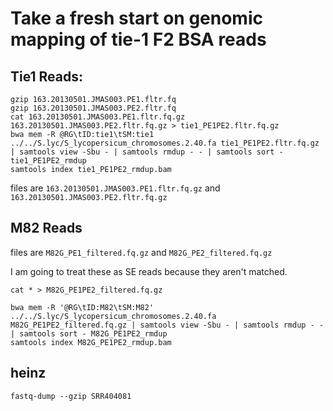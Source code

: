 # Take a fresh start on genomic mapping of tie-1 F2 BSA reads

## Tie1 Reads:

    gzip 163.20130501.JMAS003.PE1.fltr.fq
    gzip 163.20130501.JMAS003.PE2.fltr.fq
    cat 163.20130501.JMAS003.PE1.fltr.fq.gz 163.20130501.JMAS003.PE2.fltr.fq.gz > tie1_PE1PE2.fltr.fq.gz
    bwa mem -R @RG\tID:tie1\tSM:tie1 ../../S.lyc/S_lycopersicum_chromosomes.2.40.fa tie1_PE1PE2.fltr.fq.gz | samtools view -Sbu - | samtools rmdup - - | samtools sort - tie1_PE1PE2_rmdup
    samtools index tie1_PE1PE2_rmdup.bam


files are `163.20130501.JMAS003.PE1.fltr.fq.gz` and `163.20130501.JMAS003.PE2.fltr.fq.gz`

## M82 Reads

files are `M82G_PE1_filtered.fq.gz` and `M82G_PE2_filtered.fq.gz`

I am going to treat these as SE reads because they aren't matched.

    cat * > M82G_PE1PE2_filtered.fq.gz

    bwa mem -R '@RG\tID:M82\tSM:M82' ../../S.lyc/S_lycopersicum_chromosomes.2.40.fa M82G_PE1PE2_filtered.fq.gz | samtools view -Sbu - | samtools rmdup - - | samtools sort - M82G_PE1PE2_rmdup
    samtools index M82G_PE1PE2_rmdup.bam

## heinz

    fastq-dump --gzip SRR404081